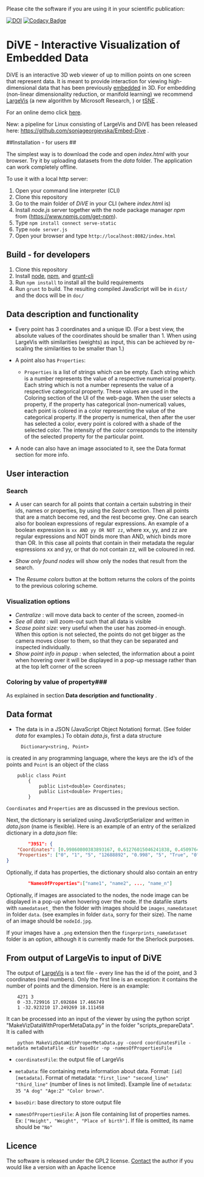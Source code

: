 Please cite the software if you are using it in your scientific publication:

[![DOI](https://zenodo.org/badge/69663950.svg)](https://zenodo.org/badge/latestdoi/69663950)
[![Codacy Badge](https://api.codacy.com/project/badge/Grade/9ba82068db534a19b0d70dd80c8238bd)](https://www.codacy.com/app/sonjageorgievska/DiVE?utm_source=github.com&amp;utm_medium=referral&amp;utm_content=NLeSC/DiVE&amp;utm_campaign=Badge_Grade)

# DiVE   -  Interactive Visualization of Embedded Data

 
DiVE is an interactive 3D web viewer of up to million points on one screen that represent data. It is meant to provide interaction for viewing high-dimensional data that has been previously [embedded](https://en.wikipedia.org/wiki/Nonlinear_dimensionality_reduction) in 3D. For embedding (non-linear dimensionality reduction, or manifold learning) we recommend [LargeVis](http://github.com/sonjageorgievska/LargeVis/) (a new algorithm by Microsoft Research, ) or [tSNE](https://github.com/lvdmaaten/bhtsne) .       

For an online demo click  [here](http://NLeSC.github.io/DiVE/ "online demo").   

New: a pipeline for Linux consisting of LargeVis and DiVE has been released here: https://github.com/sonjageorgievska/Embed-Dive .

##Installation - for users ##

The simplest way is to download the code and open *index.html* with your browser. Try it by uploading datasets from the *data* folder. The application can work completely offline.    

To use it with a local http server:

1. Open your command line interpreter (CLI)
2. Clone this repository
3. Go to the main folder of *DiVE* in your CLI (where *index.htm*l is)
4. Install *node.js* server together with the node package manager *npm* from (https://www.npmjs.com/get-npm).
5. Type `npm install connect serve-static`
6. Type `node server.js` 
7. Open your browser and type `http://localhost:8082/index.html` 

## Build - for developers ##

1. Clone this repository
1. Install [node](http://nodejs.org/), [npm](https://www.npmjs.org/), and [grunt-cli](https://www.npmjs.org/package/grunt-cli)
1. Run `npm install` to install all the build requirements
1. Run `grunt` to build. The resulting compiled JavaScript will be in `dist/` and the docs will be in `doc/`



## Data description and functionality ##

* Every point has 3 coordinates and a unique ID. (For a best view, the absolute values of the coordinates should be smaller than 1. When using LargeVis with similarities (weights) as input, this can be achieved by re-scaling the similarities to be smaller than 1.) 
 
* A point also has `Properties`:
   
  - `Properties` is a list of strings which can be empty. Each string which is a number represents the value of a respective numerical property. Each string which is not a number represents the value of a respective categorical property.  These values are used in the Coloring section of the UI of the web-page. When the user selects a property, if the property has categorical (non-numerical) values, each point is colored in a color representing the value of the categorical property. If the property is numerical, then after the user has selected a color, every point is colored with a shade of the selected color. The intensity of the color corresponds to the intensity of the selected property for the particular point. 

* A node can also have an image associated to it, see the Data format section for more info.

## User interaction ##
### Search ###
* A user can search for all points that contain a certain substring in their ids, names or properties, by using the *Search* section. Then all points that are a match become red, and the rest become grey. One can search also for boolean expressions of regular expressions. An example of a boolean expression is `xx AND yy OR NOT zz`, where xx, yy, and zz are regular expressions and NOT binds more than AND, which binds more than OR. In this case all points that contain in their metadata the regular espressions xx and yy, or that do not contain zz, will be coloured in red. 

* *Show only found nodes* will show only the nodes that result from the search.
  
* The *Resume colors* button at the bottom returns the colors of the points to the previous coloring scheme. 

### Visualization options ###

* *Centralize*  : will move data back to center of the screen, zoomed-in
* *See all data* : will zoom-out such that all data is visible
* *Scase point size*: very useful when the user has zoomed-in enough. When this option is not selected, the points do not get bigger as the camera moves closer to them, so that they can be separated and inspected individually. 
* *Show point info in popup* : when selected, the information about a point when hovering over it will be displayed in a pop-up message  rather than at the top left corner of the screen

### Coloring by value of property###

As explained in section **Data description and functionality** .

## Data format ##

- The data is in a JSON (JavaScript Object Notation)  format. (See folder *data* for examples.)
To obtain *data.js*, first a data structure

		Dictionary<string, Point>

is created in any programming language, where the keys are the id’s of the points and `Point` is an object of the class 
  
		public class Point
		    {
		        public List<double> Coordinates;
		        public List<double> Properties;
		    }

`Coordinates` and `Properties` are as discussed in the previous section.

Next, the dictionary is serialized using JavaScriptSerializer and written in *data.json* (name is flexible). 
Here is an example of an entry of the serialized dictionary in a *data.json* file:
```json
		"3951": {
    "Coordinates": [0.99860800383893167, 0.61276015046241838, 0.450976426942296],
    "Properties": ["0", "1", "5", "12688892", "0.998", "5", "True", "0", "False", "5", "1", "True", "1", "518", "0", "-1", "Rhodotorula", "", "Sporidiobolales", "Microbotryomycetes"]
}
```
Optionally, if data has properties, the dictionary should also contain an entry 
```json
		"NamesOfProperties":["name1", "name2", ..., "name_n"]
```

Optionally, if images are associated to the nodes, the node image can be displayed in a pop-up when hovering over the node. 
If the datafile starts with `namedataset_` then the folder with images should be `images_namedataset` in folder `data`. 
(see examples in folder `data`, sorry for their size). The name of an image should be `nodeId.jpg`.

If your images have  a `.png` extension then the `fingerprints_namedataset` folder is an option, although it is currently made for the Sherlock purposes.

## From output of LargeVis to input of DiVE ##

The output of [LargeVis](http://github.com/sonjageorgievska/LargeVis/) is a text file - every line has the id of the point, and 3 coordinates (real numbers). Only the first line is an exception: it contains the number of points and the dimension. Here is an example:

		4271 3
		0 -33.729916 17.692684 17.466749
		1 -32.923210 17.249269 18.111458
		
It can be processed into an input of the viewer by using the python script "MakeVizDataWithProperMetaData.py" in the folder "scripts_prepareData". It is called with 
		
		python MakeVizDataWithProperMetaData.py -coord coordinatesFile -metadata metaDataFile -dir baseDir -np -namesOfPropertiesFile 
		
		
		
* `coordinatesFile`: the output file of LargeVis
* `metaData`: file containing meta information about data. Format: `[id] [metadata]`.  Format of metadata:  `"first_line" "second_line" "third_line"` (number of lines is not limited). Example line of `metadata`: `35 "A dog" "Age:2" "Color brown"`.
	
* `baseDir`: base directory to store output file

* `namesOfPropertiesFile`: A json file containing list of properties names. Ex: `["Height", "Weight", "Place of birth"]`. If file is omitted, its name should be `"No"`


## Licence ##
The software is released under the GPL2 license.
[Contact](mailto:s.georgievska@esciencecenter.nl) the author if you would like a version with an Apache licence 

